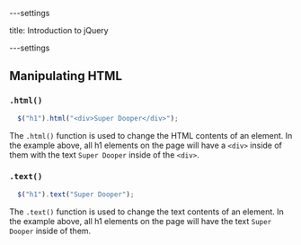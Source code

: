 ---settings

title: Introduction to jQuery

---settings


## Manipulating HTML

### `.html()`

```js
  $("h1").html("<div>Super Dooper</div>");
```

The `.html()` function is used to change the HTML contents of an element. In the
example above, all h1 elements on the page will have a `<div>` inside of them with
the text `Super Dooper` inside of the `<div>`.

### `.text()`

```js
  $("h1").text("Super Dooper");
```

The `.text()` function is used to change the text contents of an element. In the
example above, all h1 elements on the page will have the text `Super Dooper` 
inside of them.